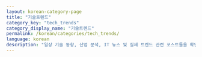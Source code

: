 ```yaml
---
layout: korean-category-page
title: "기술트렌드"
category_key: "tech_trends"
category_display_name: "기술트렌드"
permalink: /korean/categories/tech_trends/
language: korean
description: "일상 기술 동향, 산업 분석, IT 뉴스 및 실제 트렌드 관련 포스트들을 확인하세요."
---
```


<!-- 이 페이지는 기술트렌드 카테고리의 모든 포스트를 보여줍니다 -->
